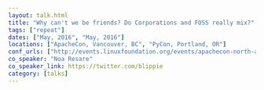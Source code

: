 ```yaml
---
layout: talk.html
title: "Why can't we be friends? Do Corporations and FOSS really mix?"
tags: ["repeat"]
dates: ["May, 2016", "May, 2016"]
locations: ["ApacheCon, Vancouver, BC", "PyCon, Portland, OR"]
conf_urls: ["http://events.linuxfoundation.org/events/apachecon-north-america", "https://us.pycon.org/2016/"]
co_speaker: "Noa Resare"
co_speaker_link: https://twitter.com/blippie
category: [talks]
---
```

